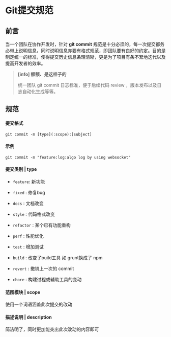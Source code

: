 # Git提交规范

## 前言

当一个团队在协作开发时，针对 **git commit** 规范是十分必须的，每一次提交都务必带上说明信息，同时说明信息亦要有格式规范，即团队要有良好的约定。目的是制定统一的标准，使得提交历史信息条理清晰，更是为了项目有条不絮地迭代以及提高开发者的效率。

> **[info] 额额、是这样子的**
>
> 统一团队 git commit 日志标准，便于后续代码 review ，版本发布以及日志自动化生成等等。

## 规范

#### 提交格式

```shell
git commit -m [type](:scope):[subject]
```

#### 示例

```shell
git commit -m "feature:log:algo log by using websocket"
```

#### 提交类别 | type

- `feature`: 新功能

- `fixed` : 修复bug

- `docs` : 文档改变

- `style` : 代码格式改变

- `refactor` : 某个已有功能重构

- `perf` : 性能优化

- `test` : 增加测试

- `build` : 改变了build工具 如 grunt换成了 npm

- `revert` : 撤销上一次的 commit

- `chore` : 构建过程或辅助工具的变动

#### 范围模块 | scope

使用一个词语涵盖此次提交的改动

#### 描述说明 | description

简洁明了，同时更加能突出此次改动的内容即可
